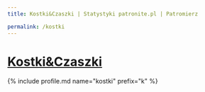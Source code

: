 ```yaml
---
title: Kostki&Czaszki | Statystyki patronite.pl | Patromierz

permalink: /kostki
---
```


# [Kostki&Czaszki](https://patronite.pl/kostki)

{% include profile.md name="kostki" prefix="k" %}
